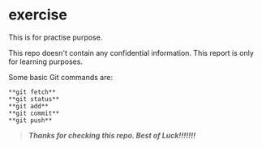 # exercise
This is for practise purpose.

This repo doesn't contain any confidential information. This report is only for learning purposes.


Some basic Git commands are:
```
**git fetch**
**git status**
**git add**
**git commit**
**git push**
```

> ***Thanks for checking this repo. Best of Luck!!!!!!!***
